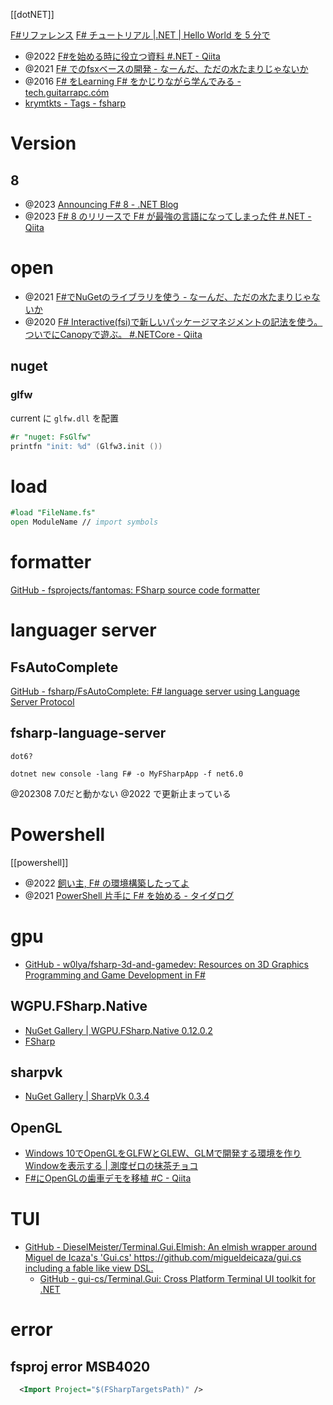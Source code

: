 [[dotNET]]

[F#リファレンス](https://midoliy.com/content/fsharp/index.html)
[F# チュートリアル |.NET | Hello World を 5 分で](https://dotnet.microsoft.com/ja-jp/learn/languages/fsharp-hello-world-tutorial/create)

- @2022 [F#を始める時に役立つ資料 #.NET - Qiita](https://qiita.com/kxkx5150/items/febceda472f6e3e356a5)
- @2021 [F# でのfsxベースの開発 - なーんだ、ただの水たまりじゃないか](https://karino2.github.io/2021/02/06/fsx_eval_based_dev.html)
- @2016 [F# をLearning F# をかじりながら学んでみる - tech.guitarrapc.cóm](https://tech.guitarrapc.com/entry/2016/09/04/054641)
- [krymtkts - Tags - fsharp](https://krymtkts.github.io/tags/fsharp.html)

# Version
## 8
- @2023 [Announcing F# 8 - .NET Blog](https://devblogs.microsoft.com/dotnet/announcing-fsharp-8/)
- @2023 [F# 8 のリリースで F# が最強の言語になってしまった件 #.NET - Qiita](https://qiita.com/262144/items/01a3023612116180278e)

# open
- @2021 [F#でNuGetのライブラリを使う - なーんだ、ただの水たまりじゃないか](https://karino2.github.io/2021/01/16/ionide_nuget.html)
- @2020 [F# Interactive(fsi)で新しいパッケージマネジメントの記法を使う。ついでにCanopyで遊ぶ。 #.NETCore - Qiita](https://qiita.com/happy_packet/items/41d6688f8ddf3b953508)

## nuget
### glfw
current に `glfw.dll` を配置
```fsx
#r "nuget: FsGlfw"
printfn "init: %d" (Glfw3.init ())
````

# load

```fs
#load "FileName.fs"
open ModuleName // import symbols
```

# formatter
[GitHub - fsprojects/fantomas: FSharp source code formatter](https://github.com/fsprojects/fantomas)

# languager server
## FsAutoComplete
[GitHub - fsharp/FsAutoComplete: F# language server using Language Server Protocol](https://github.com/fsharp/FsAutoComplete)

## fsharp-language-server
`dot6?`
```
dotnet new console -lang F# -o MyFSharpApp -f net6.0
```
@202308 7.0だと動かない
@2022 で更新止まっている

# Powershell
[[powershell]]
- @2022 [飼い主, F# の環境構築したってよ](https://zenn.dev/terasakisatoshi/scraps/df990c656da85c)
- @2021 [PowerShell 片手に F# を始める - タイダログ](https://taidalog.hatenablog.com/entry/2021/11/26/183000)

# gpu
- [GitHub - w0lya/fsharp-3d-and-gamedev: Resources on 3D Graphics Programming and Game Development in F#](https://github.com/w0lya/fsharp-3d-and-gamedev)

## WGPU.FSharp.Native
- [NuGet Gallery | WGPU.FSharp.Native 0.12.0.2](https://www.nuget.org/packages/WGPU.FSharp.Native/)
- [FSharp](https://github.com/ginger-code/WGPU.Native/tree/main/examples/FSharp)

## sharpvk
- [NuGet Gallery | SharpVk 0.3.4](https://www.nuget.org/packages/SharpVk/0.3.4)

## OpenGL
- [Windows 10でOpenGLをGLFWとGLEW、GLMで開発する環境を作りWindowを表示する | 測度ゼロの抹茶チョコ](https://matcha-choco010.net/2020/03/29/opengl-glfw-window/)
- [F#にOpenGLの歯車デモを移植 #C - Qiita](https://qiita.com/7shi/items/efdf0ae04a24bc1b7623)

# TUI
- [GitHub - DieselMeister/Terminal.Gui.Elmish: An elmish wrapper around Miguel de Icaza's 'Gui.cs' https://github.com/migueldeicaza/gui.cs including a fable like view DSL.](https://github.com/DieselMeister/Terminal.Gui.Elmish)
	- [GitHub - gui-cs/Terminal.Gui: Cross Platform Terminal UI toolkit for .NET](https://github.com/gui-cs/Terminal.Gui)



# error
## fsproj error MSB4020
```xml
  <Import Project="$(FSharpTargetsPath)" />
```
